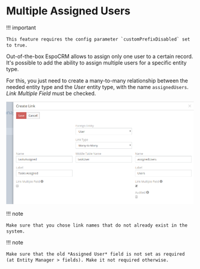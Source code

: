 # Multiple Assigned Users

!!! important

    This feature requires the config parameter `customPrefixDisabled` set to true.

Out-of-the-box EspoCRM allows to assign only one user to a certain record. It's possible to add the ability to assign multiple users for a specific entity type.

For this, you just need to create a many-to-many relationship between the needed entity type and the *User* entity type, with the name `assignedUsers`. *Link Multiple Field* must be checked.

![exclusive gateway convergent](https://raw.githubusercontent.com/espocrm/documentation/master/docs/_static/images/administration/multiple-assigned-users/1.png)

!!! note

    Make sure that you chose link names that do not already exist in the system.

!!! note

    Make sure that the old *Assigned User* field is not set as required (at Entity Manager > fields). Make it not required otherwise.
